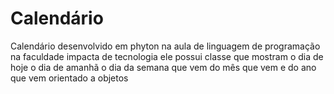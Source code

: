 # Calendário 
Calendário desenvolvido em phyton na aula de linguagem de programação na faculdade impacta de tecnologia
ele possui classe que mostram o dia de hoje o dia de amanhã o dia da semana que vem do mês que vem e do ano que vem
orientado a objetos
